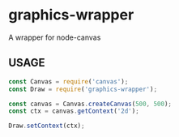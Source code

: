 ﻿
# graphics-wrapper

A wrapper for node-canvas

## USAGE

```js
const Canvas = require('canvas');
const Draw = require('graphics-wrapper');

const canvas = Canvas.createCanvas(500, 500);
const ctx = canvas.getContext('2d');

Draw.setContext(ctx);
```